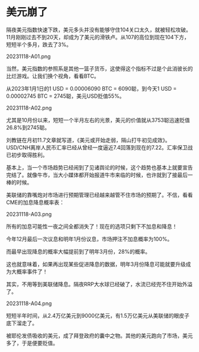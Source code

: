 # 美元崩了

隔夜美元指数快速下跌，美元多头并没有能够守住104关口太久，就被轻松攻破。11月刚刚过去不到20天，却成为了美元的滑铁卢。从107的高位到现在104下方，短短半个多月，跌去了3%。

20231118-A01.png

当然，美元指数的参照系是其他一篮子货币，这使得这个指标不过是个此消彼长的比烂游戏。让我们换个视角，看看BTC。

从2023年1月1日的1 USD = 0.00006090 BTC = 6090聪，到今天1 USD = 0.00002745 BTC = 2745聪，美元USD贬值55%。

20231118-A02.png

尤其是10月份以来，短短一个半月左右的光景，美元的价值就从3753聪迅速贬值26.8%到2745聪。

刘教链在月初11.7文章就写道，《美元或开始走弱，隔山打牛初见成效》。USD/CNH离岸人民币汇率已经从曾经一度逼近7.4回落到现在的7.22。汇率保卫战已初步取得胜利。

基本上，当一个市场趋势已经闹到了见诸舆论的时候，这个趋势也基本上就要宣告完结了。就像牛市，当大小媒体都开始报道牛市来临的时候，也许就到了接最后一棒的时候。

美联储的靠嘴炮对市场进行预期管理已经越来越管不住市场的预期了。不信，看看CME的加息降息概率表：

20231118-A03.png

所有的加息可能性一夜之间全都消失了！现在的选项只剩下不加息和降息！

今年12月最后一次议息和明年1月份议息，市场押注不加息概率为100%。

而最早出现降息的概率大幅提前到了明年3月份，28%的概率。

这也就意味着，如果再出现某些促进降息的数据，明年3月份降息可能就要升级成为大概率事件了！

其实，不用等到美联储降息。隔夜RRP大水球已经破了，水流已经兜不住开始外溢了。

20231118-A04.png

短短半年时间，从2.4万亿美元到9000亿美元，有1.5万亿美元从美联储的眼皮子底下溜走了。

被耶伦发债吸收的美元，成了拜登政府的囊中之物。其他的美元跑向了市场，美元多了，于是便要贬值。

